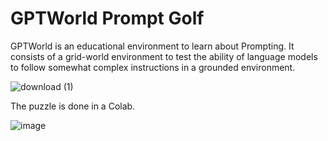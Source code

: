 # GPTWorld Prompt Golf

GPTWorld is an educational environment to learn about Prompting.
It consists of a grid-world environment to test the ability of language models to follow somewhat complex instructions in a grounded environment. 

![download (1)](https://user-images.githubusercontent.com/35882/234447369-6a4ca94d-5bb8-4c8e-a34d-a1ff0614bf7d.gif)

The puzzle is done in a Colab. 


![image](https://user-images.githubusercontent.com/35882/234614176-789fd6a8-bc7c-4f42-889b-81b3879cca36.png)
